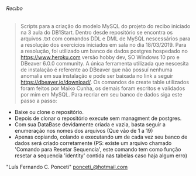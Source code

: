 ###### Recibo <h6>
> Scripts para a criação do modelo MySQL do projeto do recibo iniciado na 3 aula do DB1Start.
> Dentro desde repositório se encontra os arquivos .txt com comandos DDL e DML de MySQL 
> nescessários para a resolução dos exercícios iniciados em sala no dia 18/03/2019.
Para a resolução, foi utilizado um banco de dados postgres hospedado no <https://www.heroku.com> versão hobby dev, SO Windows 10 pro e
DBeaver 6.0.0 community.
A única ferramenta utilizada que nescesita de instalação é referente ao DBeaver que não possuí nenhuma anomalia em sua instalação e pode
ser baixada no link a seguir <https://dbeaver.io/download/>.
Os comandos de create table utilizados foram feitos por Maiko Cunha, os demais foram escritos e validados por mim em MySQL.
Para recriar em seu banco de dados siga este passo a passo:
* Baixe ou clone o repositório.
* Depois de clonar o repositório execute sem managment de postgres.
* Com sua DataBase devidamente criada e vazia, basta seguir a enumeração nos nomes dos arquivos (Que vão de 1 a 19)
* Apenas copiando, colando e executando um de cada vez seu banco de dados será criado corretamente (PS: existe um arquivo chamado 'Comando para Resetar Sequencia', este comando tem como função resetar a sequencia 'identity' contida nas tabelas caso haja algum erro)

"Luís Fernando C. Ponceti" ponceti_@hotmail.com


